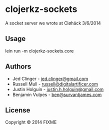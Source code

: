 # clojerkz-sockets

A socket server we wrote at Cløhäck 3/6/2014

## Usage

lein run -m clojerkz-sockets.core

## Authors

- Jed Clinger - jed.clinger@gmail.com
- Russell Mull - russell@digitalartificer.com
- Justin Holguín - justin.h.holguin@gmail.com
- Benjamin Vulpes - ben@survantjames.com

## License

Copyright © 2014 FIXME
